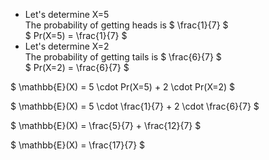 <ul>
	<li> Let's determine X=5 <br/> 
	The probability of getting heads is $ \frac{1}{7} $ <br/> 
	$ Pr(X=5) = \frac{1}{7} $
	<li> Let's determine X=2 <br/> 
	The probability of getting tails is $ \frac{6}{7} $ <br/> 
	$ Pr(X=2) = \frac{6}{7} $
</ul>

$ \mathbb{E}(X) = 5 \cdot Pr(X=5) + 2 \cdot Pr(X=2) $

$ \mathbb{E}(X) = 5 \cdot \frac{1}{7} + 2 \cdot \frac{6}{7} $

$ \mathbb{E}(X) = \frac{5}{7} + \frac{12}{7} $

$ \mathbb{E}(X) = \frac{17}{7} $
